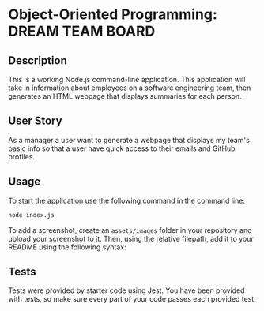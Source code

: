 # Object-Oriented Programming: DREAM TEAM BOARD 

## Description 

This is a working Node.js command-line application. This application will take in information about employees on a software engineering team, then generates an HTML webpage that displays summaries for each person. 

## User Story

As a manager a user want to generate a webpage that displays my team's basic info so that a user have quick access to their emails and GitHub profiles.


## Usage 

To start the application use the following command in the command line:

```bash
node index.js
```

To add a screenshot, create an `assets/images` folder in your repository and upload your screenshot to it. Then, using the relative filepath, add it to your README using the following syntax:


## Tests

Tests were provided by starter code using Jest. You have been provided with tests, so make sure every part of your code passes each provided test.


